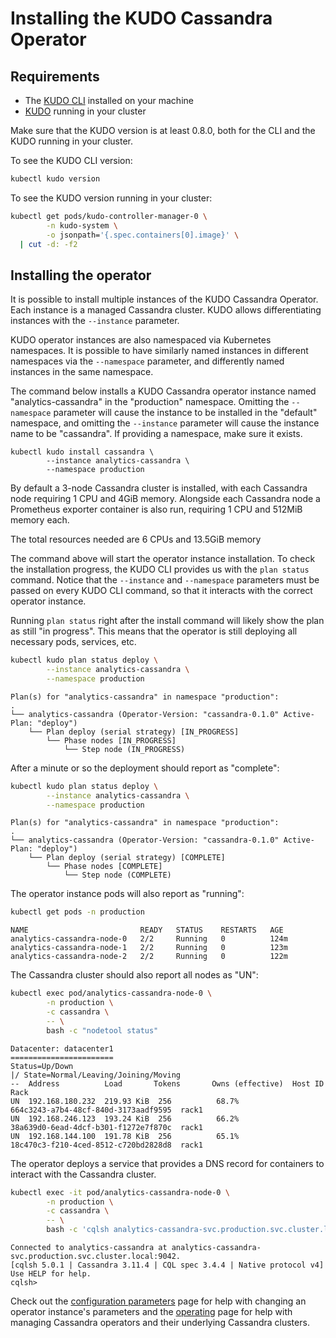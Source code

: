 # Installing the KUDO Cassandra Operator

## Requirements

- The [KUDO CLI](https://kudo.dev/docs/#install-kudo-cli) installed on your
  machine
- [KUDO](https://kudo.dev/docs/#install-kudo-into-your-cluster) running in your
  cluster

Make sure that the KUDO version is at least 0.8.0, both for the CLI and the KUDO
running in your cluster.

To see the KUDO CLI version:

```bash
kubectl kudo version
```

To see the KUDO version running in your cluster:

```bash
kubectl get pods/kudo-controller-manager-0 \
        -n kudo-system \
        -o jsonpath='{.spec.containers[0].image}' \
  | cut -d: -f2
```

## Installing the operator

It is possible to install multiple instances of the KUDO Cassandra Operator.
Each instance is a managed Cassandra cluster. KUDO allows differentiating
instances with the `--instance` parameter.

KUDO operator instances are also namespaced via Kubernetes namespaces. It is
possible to have similarly named instances in different namespaces via the
`--namespace` parameter, and differently named instances in the same namespace.

The command below installs a KUDO Cassandra operator instance named
"analytics-cassandra" in the "production" namespace. Omitting the `--namespace`
parameter will cause the instance to be installed in the "default" namespace,
and omitting the `--instance` parameter will cause the instance name to be
"cassandra". If providing a namespace, make sure it exists.

```
kubectl kudo install cassandra \
        --instance analytics-cassandra \
        --namespace production
```

By default a 3-node Cassandra cluster is installed, with each Cassandra node
requiring 1 CPU and 4GiB memory. Alongside each Cassandra node a Prometheus
exporter container is also run, requiring 1 CPU and 512MiB memory each.

The total resources needed are 6 CPUs and 13.5GiB memory

The command above will start the operator instance installation. To check the
installation progress, the KUDO CLI provides us with the `plan status` command.
Notice that the `--instance` and `--namespace` parameters must be passed on
every KUDO CLI command, so that it interacts with the correct operator instance.

Running `plan status` right after the install command will likely show the plan
as still "in progress". This means that the operator is still deploying all
necessary pods, services, etc.

```bash
kubectl kudo plan status deploy \
        --instance analytics-cassandra \
        --namespace production
```

```text
Plan(s) for "analytics-cassandra" in namespace "production":
.
└── analytics-cassandra (Operator-Version: "cassandra-0.1.0" Active-Plan: "deploy")
    └── Plan deploy (serial strategy) [IN_PROGRESS]
        └── Phase nodes [IN_PROGRESS]
            └── Step node (IN_PROGRESS)
```

After a minute or so the deployment should report as "complete":

```bash
kubectl kudo plan status deploy \
        --instance analytics-cassandra \
        --namespace production
```

```text
Plan(s) for "analytics-cassandra" in namespace "production":
.
└── analytics-cassandra (Operator-Version: "cassandra-0.1.0" Active-Plan: "deploy")
    └── Plan deploy (serial strategy) [COMPLETE]
        └── Phase nodes [COMPLETE]
            └── Step node (COMPLETE)
```

The operator instance pods will also report as "running":

```bash
kubectl get pods -n production
```

```text
NAME                         READY   STATUS    RESTARTS   AGE
analytics-cassandra-node-0   2/2     Running   0          124m
analytics-cassandra-node-1   2/2     Running   0          123m
analytics-cassandra-node-2   2/2     Running   0          122m
```

The Cassandra cluster should also report all nodes as "UN":

```bash
kubectl exec pod/analytics-cassandra-node-0 \
        -n production \
        -c cassandra \
        -- \
        bash -c "nodetool status"
```

```text
Datacenter: datacenter1
=======================
Status=Up/Down
|/ State=Normal/Leaving/Joining/Moving
--  Address          Load       Tokens       Owns (effective)  Host ID                               Rack
UN  192.168.180.232  219.93 KiB  256          68.7%             664c3243-a7b4-48cf-840d-3173aadf9595  rack1
UN  192.168.246.123  193.24 KiB  256          66.2%             38a639d0-6ead-4dcf-b301-f1272e7f870c  rack1
UN  192.168.144.100  191.78 KiB  256          65.1%             18c470c3-f210-4ced-8512-c720bd2828d8  rack1
```

The operator deploys a service that provides a DNS record for containers to
interact with the Cassandra cluster.

```bash
kubectl exec -it pod/analytics-cassandra-node-0 \
        -n production \
        -c cassandra \
        -- \
        bash -c 'cqlsh analytics-cassandra-svc.production.svc.cluster.local'
```

```text
Connected to analytics-cassandra at analytics-cassandra-svc.production.svc.cluster.local:9042.
[cqlsh 5.0.1 | Cassandra 3.11.4 | CQL spec 3.4.4 | Native protocol v4]
Use HELP for help.
cqlsh>
```

Check out the [configuration parameters](./configuration.md) page for help with
changing an operator instance's parameters and the [operating](./operating.md)
page for help with managing Cassandra operators and their underlying Cassandra
clusters.
